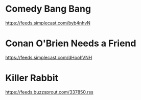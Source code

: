 # Comedy Bang Bang
https://feeds.simplecast.com/byb4nhvN
# Conan O'Brien Needs a Friend
https://feeds.simplecast.com/dHoohVNH
# Killer Rabbit
https://feeds.buzzsprout.com/337850.rss
